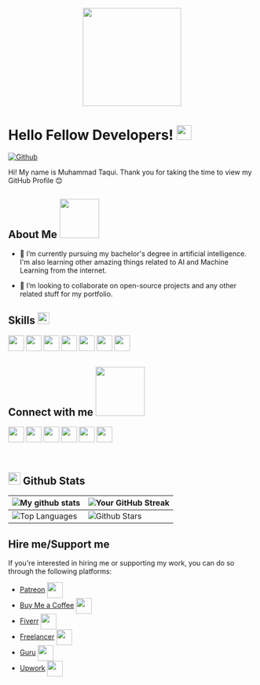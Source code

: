 <p align="center">
    <img width="200" src="https://github.com/itaqiz.png">
</p>

<h1> Hello Fellow Developers! <img src="https://raw.githubusercontent.com/MartinHeinz/MartinHeinz/master/wave.gif" width="30px"> </h1>

[![Github](https://img.shields.io/github/followers/itaqiz?label=Follow&style=social)](https://github.com/itaqiz)

<div size='16px'> Hi! My name is Muhammad Taqui. Thank you for taking the time to view my GitHub Profile 😊 
</div>

## About Me <img src="https://media0.giphy.com/media/KDDpcKigbfFpnejZs6/giphy.gif?cid=ecf05e47oy6f4zjs8g1qoiystc56cu7r9tb8a1fe76e05oty&rid=giphy.gif" width="80px">

- 🔭 I’m currently pursuing my bachelor's degree in artificial intelligence. I'm also learning other amazing things related to AI and Machine Learning from the internet.
  
- 👯 I’m looking to collaborate on open-source projects and any other related stuff for my portfolio.

## Skills <img src="https://media2.giphy.com/media/QssGEmpkyEOhBCb7e1/giphy.gif?cid=ecf05e47a0n3gi1bfqntqmob8g9aid1oyj2wr3ds3mg700bl&rid=giphy.gif" width="24px">
<a href="https://github.com/itaqiz?tab=repositories&q=&type=&language=python&sort="><img width="32px" src="https://raw.githubusercontent.com/rahulbanerjee26/githubAboutMeGenerator/main/icons/python.svg"></a>
<a href="https://github.com/itaqiz?tab=repositories&q=&type=&language=lisp&sort="><img width="32px" src="https://raw.githubusercontent.com/rahulbanerjee26/githubAboutMeGenerator/main/icons/common-lisp.svg"></a>
<a href="https://github.com/itaqiz?tab=repositories&q=&type=&language=cpp&sort="><img width="32px" src="https://raw.githubusercontent.com/rahulbanerjee26/githubAboutMeGenerator/main/icons/cpp.svg"></a>
<a href="https://github.com/itaqiz?tab=repositories&q=&type=&language=html&sort="><img width="32px" src="https://raw.githubusercontent.com/rahulbanerjee26/githubAboutMeGenerator/main/icons/html.svg"></a>
<a href="https://github.com/itaqiz?tab=repositories&q=&type=&language=css&sort="><img width="32px" src="https://raw.githubusercontent.com/rahulbanerjee26/githubAboutMeGenerator/main/icons/css.svg"></a>
<a href="https://github.com/itaqiz?tab=repositories&q=&type=&language=sql&sort="><img width="32px" src="https://raw.githubusercontent.com/rahulbanerjee26/githubAboutMeGenerator/main/icons/sql.svg"></a>
<a href="https://github.com/itaqiz?tab=repositories&q=&type=&language=tex&sort="><img width="32px" src="https://raw.githubusercontent.com/rahulbanerjee26/githubAboutMeGenerator/main/icons/latex.svg"></a>





## Connect with me <img src='https://raw.githubusercontent.com/ShahriarShafin/ShahriarShafin/main/Assets/handshake.gif' width="100px">
<a href="https://www.linkedin.com/in/itaqiz/"><img width="32px" align="center" src="https://raw.githubusercontent.com/rahulbanerjee26/githubAboutMeGenerator/main/icons/linked-in-alt.svg"/></a> 
<a href="https://twitter.com/iTaqiZ"><img width="32px" align="center" src="https://raw.githubusercontent.com/rahulbanerjee26/githubAboutMeGenerator/main/icons/twitter.svg"/></a> 
<a href="https://www.instagram.com/iTaqiZ/"><img width="32px" align="center" src="https://raw.githubusercontent.com/rahulbanerjee26/githubAboutMeGenerator/main/icons/instagram.svg"/></a> 
<a href="https://www.facebook.com/iTaqiZ"><img width="32px" align="center" src="https://raw.githubusercontent.com/rahulbanerjee26/githubAboutMeGenerator/main/icons/facebook.svg"/></a> 
<a href="https://www.github.com/itaqiz"><img width="32px" align="center" src="https://raw.githubusercontent.com/rahulbanerjee26/githubAboutMeGenerator/main/icons/github.svg"/></a>
<a href="https://www.kaggle.com/itaqiz"><img width="32px" align="center" src="https://raw.githubusercontent.com/rahulbanerjee26/githubAboutMeGenerator/main/icons/kaggle.svg"/></a>



<br>

## <img src="https://media.giphy.com/media/iY8CRBdQXODJSCERIr/giphy.gif" width="25"> <b>Github Stats</b>
| ![My github stats](https://github-readme-stats.vercel.app/api?username=itaqiz&show_icons=true&theme=tokyonight) | ![Your GitHub Streak](https://github-readme-streak-stats.herokuapp.com/?user=itaqiz&theme=tokyonight) |
| --- | --- |
| ![Top Languages](https://github-readme-stats.vercel.app/api/top-langs/?username=itaqiz&theme=tokyonight) | ![Github Stars](https://github-readme-stats.vercel.app/api?username=itaqiz&show_icons=true&locale=en&count_private=true&hide_rank=true&custom_title=My%20GitHub%20Stats&disable_animations=true&theme=tokyonight) |


## Hire me/Support me
If you're interested in hiring me or supporting my work, you can do so through the following platforms:
- [Patreon](https://www.patreon.com/iTaqiZ) <img src="https://img.icons8.com/color/48/000000/patreon--v1.png" width="32px" align="center"/>
- [Buy Me a Coffee](https://www.buymeacoffee.com/itaqiz) <img src="https://img.icons8.com/color/48/000000/coffee-to-go.png" width="32px" align="center"/>
- [Fiverr](https://www.fiverr.com/itaqiz?up_rollout=true) <img src="https://img.icons8.com/color/48/000000/fiverr.png" width="32px" align="center"/>
- [Freelancer](https://www.freelancer.com/u/itaqiz) <img src="https://img.icons8.com/color/48/000000/freelancer.png" width="32px" align="center"/>
- [Guru](https://www.guru.com/freelancers/muhammad-taqui) <img src="https://img.icons8.com/color/48/000000/guru.png" width="32px" align="center"/>
- [Upwork](https://www.upwork.com/freelancers/~010f22c83dcdda9a5d) <img src="https://upload.wikimedia.org/wikipedia/commons/6/64/Upwork_%28company%29_logo.svg" width="32px" align="center"/>



